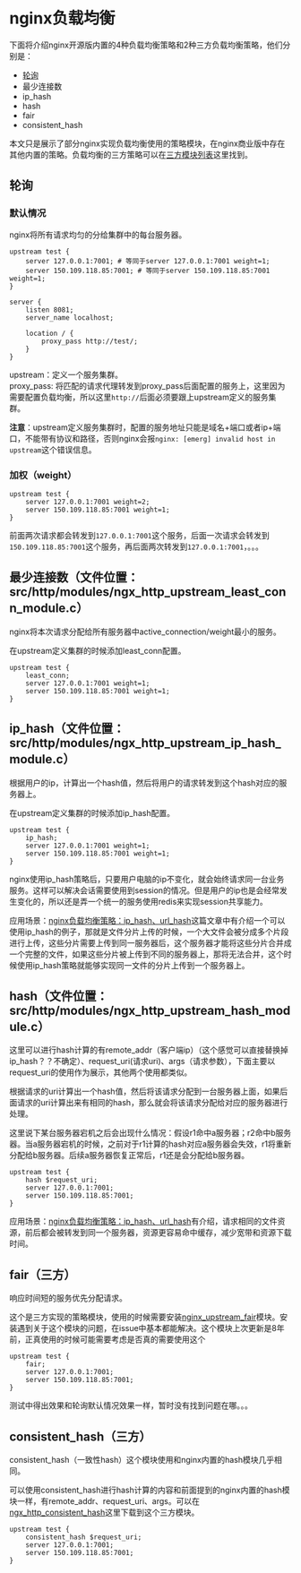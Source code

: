 # nginx负载均衡

下面将介绍nginx开源版内置的4种负载均衡策略和2种三方负载均衡策略，他们分别是：
- [轮询](#轮询)
- 最少连接数
- ip_hash
- hash
- fair
- consistent_hash

本文只是展示了部分nginx实现负载均衡使用的策略模块，在nginx商业版中存在其他内置的策略。负载均衡的三方策略可以在[三方模块列表](https://www.nginx.com/resources/wiki/modules/)这里找到。

## 轮询

### 默认情况

nginx将所有请求均匀的分给集群中的每台服务器。

```
upstream test {
	server 127.0.0.1:7001; # 等同于server 127.0.0.1:7001 weight=1;
	server 150.109.118.85:7001; # 等同于server 150.109.118.85:7001 weight=1;
}

server {
	listen 8081;
	server_name localhost;

	location / {
		proxy_pass http://test/;
	}
}
```
upstream：定义一个服务集群。  
proxy_pass: 将匹配的请求代理转发到proxy_pass后面配置的服务上，这里因为需要配置负载均衡，所以这里`http://`后面必须要跟上upstream定义的服务集群。

**注意**：upstream定义服务集群时，配置的服务地址只能是域名+端口或者ip+端口，不能带有协议和路径，否则nginx会报`nginx: [emerg] invalid host in upstream`这个错误信息。

### 加权（weight）

```
upstream test {
	server 127.0.0.1:7001 weight=2;
	server 150.109.118.85:7001 weight=1;
}
```
前面两次请求都会转发到`127.0.0.1:7001`这个服务，后面一次请求会转发到`150.109.118.85:7001`这个服务，再后面两次转发到`127.0.0.1:7001`，。。。

## 最少连接数（文件位置：src/http/modules/ngx_http_upstream_least_conn_module.c）

nginx将本次请求分配给所有服务器中active_connection/weight最小的服务。

在upstream定义集群的时候添加least_conn配置。

```
upstream test {
  	least_conn;
	server 127.0.0.1:7001 weight=1;
	server 150.109.118.85:7001 weight=1;
}
```

## ip_hash（文件位置：src/http/modules/ngx_http_upstream_ip_hash_module.c）

根据用户的ip，计算出一个hash值，然后将用户的请求转发到这个hash对应的服务器上。

在upstream定义集群的时候添加ip_hash配置。

```
upstream test {
  	ip_hash;
	server 127.0.0.1:7001 weight=1;
	server 150.109.118.85:7001 weight=1;
}
```

nginx使用ip_hash策略后，只要用户电脑的ip不变化，就会始终请求同一台业务服务。这样可以解决会话需要使用到session的情况。但是用户的ip也是会经常发生变化的，所以还是弄一个统一的服务使用redis来实现session共享能力。

应用场景：[nginx负载均衡策略：ip_hash、url_hash](https://blog.csdn.net/xqhys/article/details/81788358)这篇文章中有介绍一个可以使用ip_hash的例子，那就是文件分片上传的时候，一个大文件会被分成多个片段进行上传，这些分片需要上传到同一服务器后，这个服务器才能将这些分片合并成一个完整的文件，如果这些分片被上传到不同的服务器上，那将无法合并，这个时候使用ip_hash策略就能够实现同一文件的分片上传到一个服务器上。

## hash（文件位置：src/http/modules/ngx_http_upstream_hash_module.c）

这里可以进行hash计算的有remote_addr（客户端ip）（这个感觉可以直接替换掉ip_hash？？不确定）、request_uri(请求uri)、args（请求参数），下面主要以request_uri的使用作为展示，其他两个使用都类似。

根据请求的uri计算出一个hash值，然后将该请求分配到一台服务器上面，如果后面请求的uri计算出来有相同的hash，那么就会将该请求分配给对应的服务器进行处理。

这里说下某台服务器宕机之后会出现什么情况：假设r1命中a服务器；r2命中b服务器。当a服务器宕机的时候，之前对于r1计算的hash对应a服务器会失效，r1将重新分配给b服务器。后续a服务器恢复正常后，r1还是会分配给b服务器。

```
upstream test {
  	hash $request_uri;
	server 127.0.0.1:7001;
	server 150.109.118.85:7001;
}
```

应用场景：[nginx负载均衡策略：ip_hash、url_hash](https://blog.csdn.net/xqhys/article/details/81788358)有介绍，请求相同的文件资源，前后都会被转发到同一个服务器，资源更容易命中缓存，减少宽带和资源下载时间。

## fair（三方）

响应时间短的服务优先分配请求。

这个是三方实现的策略模块，使用的时候需要安装[nginx_upstream_fair](https://github.com/gnosek/nginx-upstream-fair/tree/master)模块。安装遇到关于这个模块的问题，在issue中基本都能解决。这个模块上次更新是8年前，正真使用的时候可能需要考虑是否真的需要使用这个

```
upstream test {
	fair;
	server 127.0.0.1:7001;
	server 150.109.118.85:7001;
}
```

测试中得出效果和轮询默认情况效果一样，暂时没有找到问题在哪。。。

## consistent_hash（三方）

consistent_hash（一致性hash）这个模块使用和nginx内置的hash模块几乎相同。

可以使用consistent_hash进行hash计算的内容和前面提到的nginx内置的hash模块一样，有remote_addr、request_uri、args。可以在[ngx_http_consistent_hash](https://github.com/replay/ngx_http_consistent_hash)这里下载到这个三方模块。

```
upstream test {
	consistent_hash $request_uri;
	server 127.0.0.1:7001;
	server 150.109.118.85:7001;
}
```
